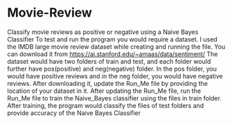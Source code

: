 # Movie-Review
Classify movie reviews as positive or negative using a Naive Bayes Classifier
To test and run the program you would require a dataset.
I used the IMDB large movie review dataset while creating and running the file. You can download it from https://ai.stanford.edu/~amaas/data/sentiment/
The dataset would have two folders of train and test, and each folder would further have pos(positive) and neg(negative) folder. 
In the pos folder, you would have positive reviews and in the neg folder, you would have negative reviews.
After downloading it, update the Run_Me file by providing the location of your dataset in it.
After updating the Run_Me file, run the Run_Me file to train the Naive_Bayes classifier using the files in train folder. 
After training, the program would classify the files of test folders and provide accuracy of the Naive Bayes Classifier
